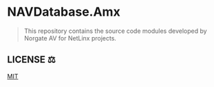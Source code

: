 # NAVDatabase.Amx

> This repository contains the source code modules developed by Norgate AV for NetLinx projects.

## LICENSE :balance_scale:

[MIT](LICENSE)
